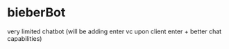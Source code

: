 # bieberBot
very limited chatbot (will be adding enter vc upon client enter + better chat capabilities)


